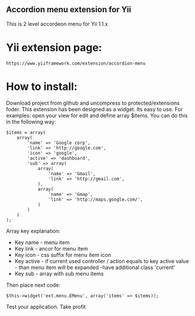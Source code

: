 Accordion menu extension for Yii
------------
This is 2 level accordeon menu for Yii 1.1.x

Yii extension page:
============
	https://www.yiiframework.com/extension/accordion-menu

How to install:
============

Download project from github and uncompress to  protected/extensions foder.
This extension has been designed as a widget. Its easy to use. 
For examples:
	open your view for edit and define array $items. You can do this in the following way:

	$items = array(
		array(
			'name' => 'Google corp',
			'link' => 'http://google.com',
			'icon' => 'google',
			'active' => 'dashboard',
			'sub' => array(
				array(
					'name' => 'Gmail',
					'link' => 'http://gmail.com',
				),
				array(
					'name' => 'Gmap',
					'link' => 'http://maps.google.com/',
				)
	    	)
	    )
	);

Array key explanation:

* Key name - menu item
* Key link - ancor for menu item
* Key icon - css suffix for menu item icon
* Key active - if current used controller / action equals to key active value - than menu item will be expanded -have additional class 'current'
* Key sub - array with sub menu items


Then place next code:

	$this->widget('ext.menu.EMenu', array('items' => $items));

 Test your application. Take profit 
